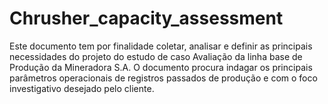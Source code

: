 # Chrusher_capacity_assessment
Este documento tem por finalidade coletar, analisar e definir as principais necessidades do projeto do estudo de caso Avaliação da linha base de Produção da Mineradora S.A. O documento procura indagar os principais parâmetros operacionais de registros passados de produção e com o foco investigativo desejado pelo cliente.
